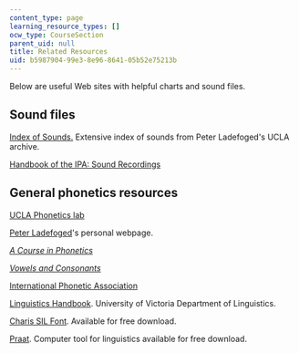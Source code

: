 ```yaml
---
content_type: page
learning_resource_types: []
ocw_type: CourseSection
parent_uid: null
title: Related Resources
uid: b5987904-99e3-8e96-8641-05b52e75213b
---
```


Below are useful Web sites with helpful charts and sound files.

Sound files
-----------

[Index of Sounds.](http://phonetics.ucla.edu/index/sounds.html#Anchor-Clicks-11481) Extensive index of sounds from Peter Ladefoged's UCLA archive.

[Handbook of the IPA: Sound Recordings](https://www.internationalphoneticassociation.org/content/sound-recordings)

General phonetics resources
---------------------------

[UCLA Phonetics lab](http://www.linguistics.ucla.edu/faciliti/uclaplab.html)

[Peter Ladefoged](http://www.linguistics.ucla.edu/people/ladefoge/)'s personal webpage.

[_A Course in Phonetics_](http://phonetics.ucla.edu/course/contents.html)

[_Vowels and Consonants_](http://phonetics.ucla.edu/vowels/contents.html)

[International Phonetic Association](https://www.internationalphoneticassociation.org/)

[Linguistics Handbook](http://web.uvic.ca/ling/resources/ipa/handbook.htm). University of Victoria Department of Linguistics.

[Charis SIL Font](http://scripts.sil.org/cms/scripts/page.php?site_id=nrsi&id=CharisSILfont). Available for free download.

[Praat](http://www.fon.hum.uva.nl/praat/). Computer tool for linguistics available for free download.